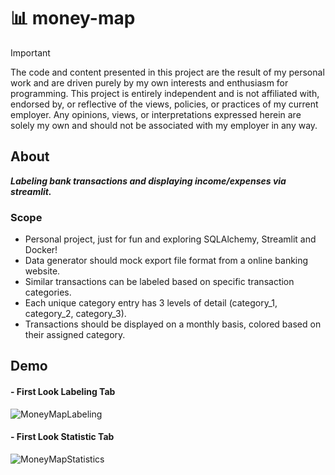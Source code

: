 
# :bar_chart: money-map

> [!IMPORTANT]
> The code and content presented in this project are the result of my personal work and are driven purely by my own interests and enthusiasm for programming. This project is entirely independent and is not affiliated with, endorsed by, or reflective of the views, policies, or practices of my current employer. Any opinions, views, or interpretations expressed herein are solely my own and should not be associated with my employer in any way.

## About

***Labeling bank transactions and displaying income/expenses via streamlit.***


### Scope

- Personal project, just for fun and exploring SQLAlchemy, Streamlit and Docker!
- Data generator should mock export file format from a online banking website.
- Similar transactions can be labeled based on specific transaction categories.
- Each unique category entry has 3 levels of detail (category_1, category_2, category_3).
- Transactions should be displayed on a monthly basis, colored based on their assigned category.


## Demo

#### - First Look Labeling Tab

![MoneyMapLabeling](https://github.com/hanmad95/money-map/assets/57713660/4f4a48ca-3f77-45ae-9edf-688d90a23fce)

#### - First Look Statistic Tab

![MoneyMapStatistics](https://github.com/hanmad95/money-map/assets/57713660/02e42a23-e1dc-4491-9dff-f7d63719bb3e)
